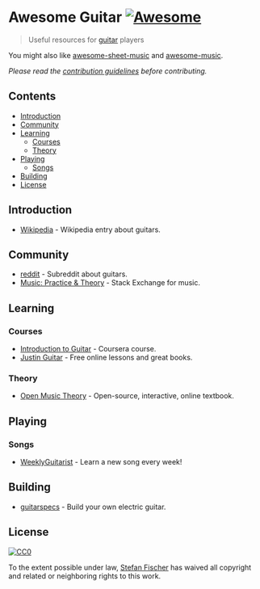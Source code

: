 # Awesome Guitar [![Awesome](https://cdn.rawgit.com/sindresorhus/awesome/d7305f38d29fed78fa85652e3a63e154dd8e8829/media/badge.svg)](https://github.com/sindresorhus/awesome)

> Useful resources for [guitar](https://en.wikipedia.org/wiki/Guitar) players

You might also like [awesome-sheet-music](https://github.com/adius/awesome-sheet-music) and [awesome-music](https://github.com/ciconia/awesome-music).

*Please read the [contribution guidelines](contributing.md) before contributing.*

## Contents

<!-- START doctoc generated TOC please keep comment here to allow auto update -->
<!-- DON'T EDIT THIS SECTION, INSTEAD RE-RUN doctoc TO UPDATE -->


- [Introduction](#introduction)
- [Community](#community)
- [Learning](#learning)
  - [Courses](#courses)
  - [Theory](#theory)
- [Playing](#playing)
  - [Songs](#songs)
- [Building](#building)
- [License](#license)

<!-- END doctoc generated TOC please keep comment here to allow auto update -->

## Introduction

- [Wikipedia](https://en.wikipedia.org/wiki/Guitar) - Wikipedia entry about guitars.

## Community

- [reddit](https://www.reddit.com/r/Guitar/) - Subreddit about guitars.
- [Music: Practice & Theory](https://music.stackexchange.com/) - Stack Exchange for music.

## Learning

### Courses

- [Introduction to Guitar](https://www.coursera.org/learn/guitar) - Coursera course.
- [Justin Guitar](https://www.justinguitar.com/) - Free online lessons and great books.

### Theory

- [Open Music Theory](http://openmusictheory.com/) - Open-source, interactive, online textbook.

## Playing

### Songs

- [WeeklyGuitarist](https://www.reddit.com/r/weeklyguitarist/) - Learn a new song every week!

## Building

- [guitarspecs](https://github.com/gitfrage/guitarspecs) - Build your own electric guitar.

## License

[![CC0](http://mirrors.creativecommons.org/presskit/buttons/88x31/svg/cc-zero.svg)](https://creativecommons.org/publicdomain/zero/1.0/)

To the extent possible under law, [Stefan Fischer](https://github.com/sfischer13) has waived all copyright and related or neighboring rights to this work.
